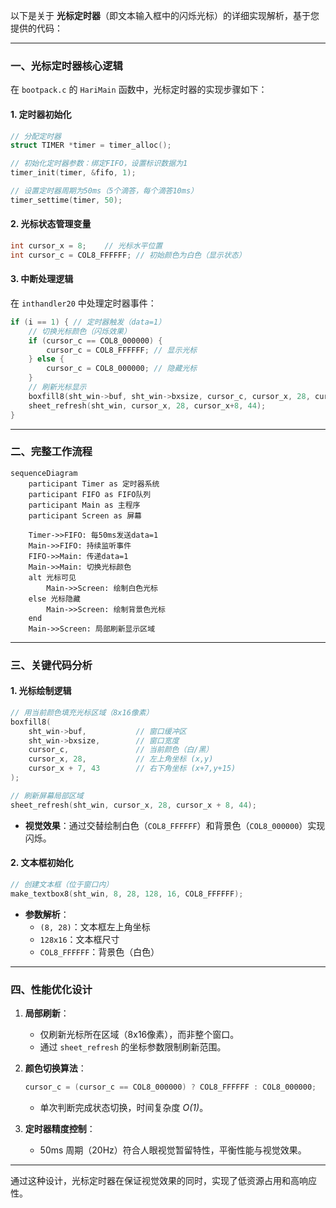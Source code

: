 以下是关于 **光标定时器**（即文本输入框中的闪烁光标）的详细实现解析，基于您提供的代码：

---

### **一、光标定时器核心逻辑**
在 `bootpack.c` 的 `HariMain` 函数中，光标定时器的实现步骤如下：

#### **1. 定时器初始化**
```c
// 分配定时器
struct TIMER *timer = timer_alloc();

// 初始化定时器参数：绑定FIFO，设置标识数据为1
timer_init(timer, &fifo, 1);

// 设置定时器周期为50ms（5个滴答，每个滴答10ms）
timer_settime(timer, 50);
```

#### **2. 光标状态管理变量**
```c
int cursor_x = 8;    // 光标水平位置
int cursor_c = COL8_FFFFFF; // 初始颜色为白色（显示状态）
```

#### **3. 中断处理逻辑**
在 `inthandler20` 中处理定时器事件：
```c
if (i == 1) { // 定时器触发（data=1）
    // 切换光标颜色（闪烁效果）
    if (cursor_c == COL8_000000) {
        cursor_c = COL8_FFFFFF; // 显示光标
    } else {
        cursor_c = COL8_000000; // 隐藏光标
    }
    // 刷新光标显示
    boxfill8(sht_win->buf, sht_win->bxsize, cursor_c, cursor_x, 28, cursor_x+7, 43);
    sheet_refresh(sht_win, cursor_x, 28, cursor_x+8, 44);
}
```

---

### **二、完整工作流程**
```mermaid
sequenceDiagram
    participant Timer as 定时器系统
    participant FIFO as FIFO队列
    participant Main as 主程序
    participant Screen as 屏幕

    Timer->>FIFO: 每50ms发送data=1
    Main->>FIFO: 持续监听事件
    FIFO->>Main: 传递data=1
    Main->>Main: 切换光标颜色
    alt 光标可见
        Main->>Screen: 绘制白色光标
    else 光标隐藏
        Main->>Screen: 绘制背景色光标
    end
    Main->>Screen: 局部刷新显示区域
```

---

### **三、关键代码分析**

#### **1. 光标绘制逻辑**
```c
// 用当前颜色填充光标区域（8x16像素）
boxfill8(
    sht_win->buf,           // 窗口缓冲区
    sht_win->bxsize,        // 窗口宽度
    cursor_c,               // 当前颜色（白/黑）
    cursor_x, 28,           // 左上角坐标 (x,y)
    cursor_x + 7, 43        // 右下角坐标 (x+7,y+15)
);

// 刷新屏幕局部区域
sheet_refresh(sht_win, cursor_x, 28, cursor_x + 8, 44);
```
- **视觉效果**：通过交替绘制白色（`COL8_FFFFFF`）和背景色（`COL8_000000`）实现闪烁。

#### **2. 文本框初始化**
```c
// 创建文本框（位于窗口内）
make_textbox8(sht_win, 8, 28, 128, 16, COL8_FFFFFF);
```
- **参数解析**：
  - `(8, 28)`：文本框左上角坐标
  - `128x16`：文本框尺寸
  - `COL8_FFFFFF`：背景色（白色）

---

### **四、性能优化设计**
1. **局部刷新**：
   - 仅刷新光标所在区域（8x16像素），而非整个窗口。
   - 通过 `sheet_refresh` 的坐标参数限制刷新范围。

2. **颜色切换算法**：
   ```c
   cursor_c = (cursor_c == COL8_000000) ? COL8_FFFFFF : COL8_000000;
   ```
   - 单次判断完成状态切换，时间复杂度 _O(1)_。

3. **定时器精度控制**：
   - 50ms 周期（20Hz）符合人眼视觉暂留特性，平衡性能与视觉效果。

---

通过这种设计，光标定时器在保证视觉效果的同时，实现了低资源占用和高响应性。
